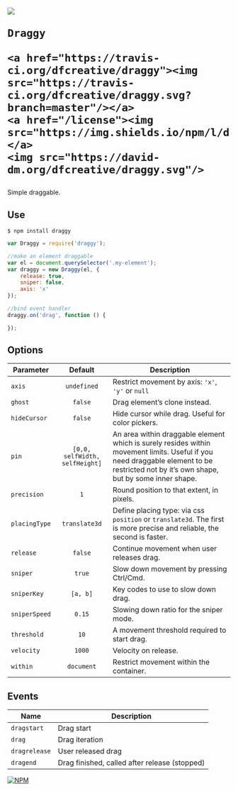 <h1>
	<img src="https://cdn.rawgit.com/dfcreative/draggy/design/logo.png"/><br/>

	Draggy

	<a href="https://travis-ci.org/dfcreative/draggy"><img src="https://travis-ci.org/dfcreative/draggy.svg?branch=master"/></a>
	<a href="/license"><img src="https://img.shields.io/npm/l/draggy.svg"/></a>
	<img src="https://david-dm.org/dfcreative/draggy.svg"/>
</h1>


Simple draggable.


## Use

`$ npm install draggy`

```js
var Draggy = require('draggy');

//make an element draggable
var el = document.querySelector('.my-element');
var draggy = new Draggy(el, {
	release: true,
	sniper: false,
	axis: 'x'
});

//bind event handler
draggy.on('drag', function () {

});
```


## Options

| Parameter | Default | Description |
|---|:---:|---|
| `axis` | `undefined` | Restrict movement by axis: `'x'`, `'y'` or `null`  |
| `ghost` | `false` | Drag element’s clone instead. |
| `hideCursor` | `false` | Hide cursor while drag. Useful for color pickers. |
| `pin` | `[0,0, selfWidth, selfHeight]` | An area within draggable element which is surely resides within movement limits. Useful if you need draggable element to be restricted not by it’s own shape, but by some inner shape. |
| `precision` | `1` | Round position to that extent, in pixels. |
| `placingType` | `translate3d` | Define placing type: via css `position` or `translate3d`. The first is more precise and reliable, the second is faster. |
| `release` | `false` | Continue movement when user releases drag. |
| `sniper` | `true` | Slow down movement by pressing Ctrl/Cmd. |
| `sniperKey` | `[a, b]` | Key codes to use to slow down drag. |
| `sniperSpeed` | `0.15` | Slowing down ratio for the sniper mode. |
| `threshold` | `10` | A movement threshold required to start drag. |
| `velocity` | `1000` | Velocity on release. |
| `within` | `document` | Restrict movement within the container. |


## Events

| Name | Description |
|---|---|
| `dragstart` | Drag start |
| `drag` | Drag iteration |
| `dragrelease` | User released drag |
| `dragend` | Drag finished, called after release (stopped) |



[![NPM](https://nodei.co/npm/draggy.png?downloads=true&downloadRank=true&stars=true)](https://nodei.co/npm/draggy/)